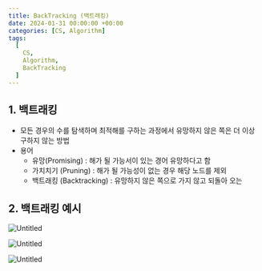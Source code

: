 ```yaml
---
title: BackTracking (백트래킹)
date: 2024-01-31 00:00:00 +00:00
categories: [CS, Algorithm]
tags:
  [
    CS,
    Algorithm,
    BackTracking
  ]
---
```


## 1. 백트래킹

- 모든 경우의 수를 탐색하며 최적해를 구하는 과정에서 유망하지 않은 쪽은 더 이상 구하지 않는 방법
- 용어
    - 유망(Promising) : 해가 될 가능서이 있는 경어 유망하다고 함
    - 가치치기 (Pruning) : 해가 될 가능성이 없는 경우 해당 노드를 제외
    - 백트래킹 (Backtracking) : 유망하지 않은 쪽으로 가지 않고 되돌아 오는

## 2. 백트래킹 예시

![Untitled](https://prod-files-secure.s3.us-west-2.amazonaws.com/97f8f071-477d-4db3-a9c0-4dad109b848c/2784c7cb-50cb-4b85-be2c-667ffe0afbc6/Untitled.png)

![Untitled](https://prod-files-secure.s3.us-west-2.amazonaws.com/97f8f071-477d-4db3-a9c0-4dad109b848c/8ebb28d3-0b1b-432f-b712-e84ed504b6bd/Untitled.png)

![Untitled](https://prod-files-secure.s3.us-west-2.amazonaws.com/97f8f071-477d-4db3-a9c0-4dad109b848c/100520f1-8445-4851-91b0-8e7656b0bf9e/Untitled.png)
